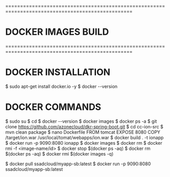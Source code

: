 =================================================================================================
 # DOCKER IMAGES BUILD
=================================================================================================

# DOCKER INSTALLATION
 $ sudo apt-get install docker.io -y
 $ docker --version

# DOCKER COMMANDS
 $ sudo su
 $ cd
 $ docker --version
 $ docker images
 $ docker ps -a
 $ git clone https://github.com/azonecloud/dkr-spring-boot.git
 $ cd cc-ion-src
 $ mvn clean package
 $ nano Dockerfile
   FROM tomcat
   EXPOSE 8080
   COPY /target/ion.war /usr/local/tomat/webapps/ion.war
 $ docker build . -t ionapp
 $ docker run -p 9090:8080 ionapp
 $ docker images
 $ docker rm <container-id>
 $ docker rmi -f <image-name/id>
 $ docker stop $(docker ps -aq)
 $ docker rm $(docker ps -aq)
 $ docker rmi $(docker images -q)

$ docker pull ssadcloud/myapp-sb:latest
$ docker run -p 9090:8080 ssadcloud/myapp-sb:latest